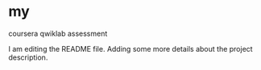 # my
coursera qwiklab assessment

I am editing the README file. Adding some more details about the project description.
